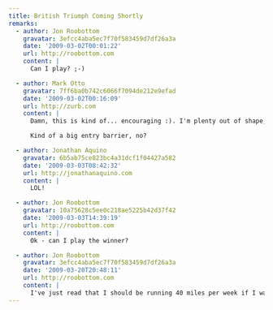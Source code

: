 ```yaml
---
title: British Triumph Coming Shortly
remarks:
  - author: Jon Roobottom
    gravatar: 3efcc4aba5ec7f70f583459d7df26a3a
    date: '2009-03-02T00:01:22'
    url: http://roobottom.com
    content: |
      Can I play? ;-)

  - author: Mark Otto
    gravatar: 7ff6ba0b742c6066f7094de212e9efad
    date: '2009-03-02T00:16:09'
    url: http://zurb.com
    content: |
      Damn, this is kind of... encouraging :). I'm plenty out of shape, but I am quite competitive :D. I might have to get on board with this Nike+ thing finally. I had the shoes about a year ago, but never took the ~$200 plunge to getting a Nano and Nike+ sensor.

      Kind of a big entry barrier, no?

  - author: Jonathan Aquino
    gravatar: 6b5ab75ce823bc4a31dcf1f04427a582
    date: '2009-03-03T08:42:32'
    url: http://jonathanaquino.com
    content: |
      LOL!

  - author: Jon Roobottom
    gravatar: 10a75628c5ee0c218ae5225b42d37f42
    date: '2009-03-03T14:39:19'
    url: http://roobottom.com
    content: |
      Ok - can I play the winner?

  - author: Jon Roobottom
    gravatar: 3efcc4aba5ec7f70f583459d7df26a3a
    date: '2009-03-20T20:48:11'
    url: http://roobottom.com
    content: |
      I've just read that I should be running 40 miles per week if I want to do a sub 20min 5K. Come on Mr. Lloyd, how about a challenge of that nature next month?
---
```

